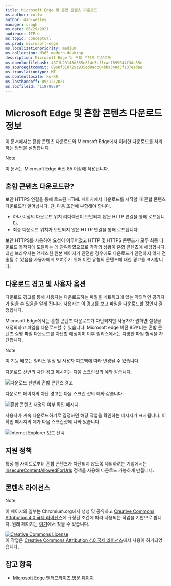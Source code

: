 ```yaml
---
title: Microsoft Edge 및 혼합 콘텐츠 다운로드
ms.author: collw
author: dan-wesley
manager: srugh
ms.date: 06/29/2021
audience: ITPro
ms.topic: conceptual
ms.prod: microsoft-edge
ms.localizationpriority: medium
ms.collection: M365-modern-desktop
description: Microsoft Edge 및 혼합 콘텐츠 다운로드
ms.openlocfilehash: 4871b23145d365e814c5cf1cac7699044f3da35e
ms.sourcegitcommit: 8968f3107291935ed9adc84bba348d5f187eadae
ms.translationtype: MT
ms.contentlocale: ko-KR
ms.lasthandoff: 09/12/2021
ms.locfileid: "11979859"
---
```

# <a name="learn-about-microsoft-edge-and-mixed-content-downloads"></a>Microsoft Edge 및 혼합 콘텐츠 다운로드 정보

이 문서에서는 혼합 콘텐츠 다운로드와 Microsoft Edge에서 이러한 다운로드를 처리하는 방법을 설명합니다.

>[!NOTE]
>이 문서는 Microsoft Edge 버전 85 이상에 적용됩니다.

## <a name="what-are-mixed-content-downloads"></a>혼합 콘텐츠 다운로드란?

보안 HTTPS 연결을 통해 로드된 HTML 페이지에서 다운로드를 시작할 때 혼합 콘텐츠 다운로드가 일어납니다. 단, 다음 조건에 부합해야 합니다.

- 하나 이상의 다운로드 위치 리디렉션이 보안되지 않은 HTTP 연결을 통해 로드됩니다.
- 최종 다운로드 위치가 보안되지 않은 HTTP 연결을 통해 로드됩니다.

보안 HTTPS를 사용하여 요청이 이루어졌고 HTTP 및 HTTPS 콘텐츠가 모두 최종 다운로드 목적지에 도달하는 데 관여하였으므로 각각의 상황이 혼합 콘텐츠에 해당합니다. 최신 브라우저는 액세스한 원본 페이지가 안전한 경우에도 다운로드가 안전하지 않게 전송될 수 있음을 사용자에게 보여주기 위해 이런 유형의 콘텐츠에 대한 경고를 표시합니다.

## <a name="download-warnings-and-user-options"></a>다운로드 경고 및 사용자 옵션

다운로드 경고를 통해 사용자는 다운로드하는 파일을 네트워크에 있는 악의적인 공격자가 읽을 수 있음을 알게 됩니다. 사용자는 이 경고를 보고 파일을 다운로드할 것인지 결정합니다.

Microsoft Edge에서는 혼합 콘텐츠 다운로드가 차단되지만 사용자가 원하면 설정을 재정의하고 파일을 다운로드할 수 있습니다. Microsoft edge 버전 85부터는 혼합 콘텐츠 실행 파일 다운로드를 차단할 예정이며 이후 릴리스에서는 다양한 파일 형식을 차단합니다.

> [!NOTE]
> 이 기능 배포는 릴리스 일정 및 사용자 피드백에 따라 변경될 수 있습니다.

<!-- The schedule of the block for different filetypes is to be determined and may be impacted by usage data and user feedback. -->

다운로드 선반의 차단 경고 메시지는 다음 스크린샷의 예와 같습니다.

 ![다운로드 선반의 혼합 콘텐츠 경고](./media/edge-learnmore-mixed-content-downloads/edge-mixed-content-download-tray-warning.png)

다운로드 페이지의 차단 경고는 다음 스크린 샷의 예와 같습니다.

 ![혼합 콘텐츠 재정의 여부 확인 메시지](./media/edge-learnmore-mixed-content-downloads/edge-mixed-content-download-page-warning.png)

사용자가 계속 다운로드하기로 결정하면 해당 작업을 확인하는 메시지가 표시됩니다. 이 확인 메시지의 예가 다음 스크린샷에 나와 있습니다.

 ![Internet Explorer 모드 선택](./media/edge-learnmore-mixed-content-downloads/edge-mixed-content-download-override.png)

## <a name="supporting-policies"></a>지원 정책

특정 웹 사이트로부터 혼합 콘텐츠가 차단되지 않도록 제외하려는 기업에서는 [InsecureContentAllowedForUrls](./microsoft-edge-policies.md#insecurecontentallowedforurls) 정책을 사용해 다운로드 가능하게 만듭니다.

## <a name="content-license"></a>콘텐츠 라이선스

> [!NOTE]
> 이 페이지의 일부는 Chromium.org에서 생성 및 공유하고 [Creative Commons Attribution 4.0 국제 라이선스](http://creativecommons.org/licenses/by/4.0/)에 규정된 조건에 따라 사용되는 작업을 기반으로 합니다. 원래 페이지는 [여기](https://developers.google.com/web/fundamentals/security/prevent-mixed-content/what-is-mixed-content)에서 찾을 수 있습니다.
  
<a rel="license" href="http://creativecommons.org/licenses/by/4.0/"><img alt="Creative Commons License" style="border-width:0" src="https://i.creativecommons.org/l/by/4.0/88x31.png" /></a><br />이 작업은 <a rel="license" href="http://creativecommons.org/licenses/by/4.0/">Creative Commons Attribution 4.0 국제 라이선스</a>에서 사용이 허가되었습니다.

## <a name="see-also"></a>참고 항목

- [Microsoft Edge 엔터프라이즈 방문 페이지](https://aka.ms/EdgeEnterprise)
